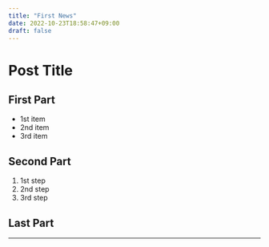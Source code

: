 ```yaml
---
title: "First News"
date: 2022-10-23T18:58:47+09:00
draft: false
---
```


# Post Title
## First Part
- 1st item
- 2nd item
- 3rd item

## Second Part
1. 1st step
2. 2nd step
3. 3rd step

## Last Part
---